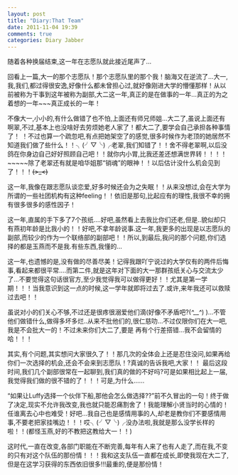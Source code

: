 ```yaml
---
layout: post
title: "Diary:That Team"
date: 2011-11-04 19:39
comments: true
categories: Diary Jabber
---
```


随着各种换届结束,这一年在志愿队就此接近尾声了...

回看上一篇,大一的那个志愿队！那个志愿队里的那个我！脑海又在逆流了…大一,我,我们,都过得很安逸,好像什么都未曾担心过,就好像刚进大学的懵懂那样！从以前被称为干事到这年被称为副部,大二这一年,真正的是在做事的一年…真正的为之着想的一年~~~真正成长的一年！

不像大一,小小的,有什么做错了也不怕,上面还有师兄师姐…大二了,虽说上面还有啊翠,不过,基本上也没啥好去劳烦她老人家了！都大二了,要学会自己承担各种事情了！ ！不过也算一个疏忽吧,有点把她架空了的感觉,很多时候作为老顶的她居然不知道我们做了些什么！！╮(╯▽╰)╭老翠,我们知错了！！舍不得老翠啊,以后没鸽在你身边自己好好照顾自己吧！！就你内小胃,比我还差还想满世界转！！！！~~~~~除了老翠还有就是咱华姐那“销魂”的眼神！！以后估计没什么机会见到了！！！~~~~(>_<)~~~~ 

这一年,我像在跟志愿队谈恋爱,好多时候还会为之失眠！！从来没想过,会在大学为所谓的一些社团机构有这种feeling！！依旧是那句,比起应有的理性,我很不幸的拥有很多很多的感性因子！

这一年,直属的手下多了7个孩纸….好吧,虽然看上去我比你们还老,但是..貌似却只有燕初年龄是比我小的！！好吧,不拿年龄说事.这一年,我更多的出现是以志愿队的副部,而较少的作为一个联络部的副部吧！！所以,到最后,我问的那个问题,你们选择的都是玉燕而不是我.有些东西,我懂的…

这一年,也遗憾的是,没有做的尽善尽美！记得我跟吖宁说过的大学仅有的两件后悔事,看起来都很平常….而第二件,就是这年对下面的大一那群孩纸关心与交流太少了…不要觉得这句话很官方,至少我觉得我可以做得更好！！尤其是第一学期！！！当我意识到这一点的时候,这一学年就即将过去了.或许,来年我还可以救赎过去吧！！

虽说对小的们关心不够,不过还是很疼很溺爱他们滴(好像不矛盾吧?(*^__^*) )…不管他们做错什么,做得多坏多烂..从来不批他们的,很仁慈叻…不过仅限你们在大一吧,我是不会批大一的！不过未来你们大二了,要是 再有个行差搭错…我不会留情的哈！！！

其实,有个问题,其实想问大家很久了！！那几次的全体会上还是忍住没问,如果再给你们一次选择的机会,还会不会来到志愿队！?真诚的告诉我吧,大家！！    最后这段时间,我们几个副部很常在一起聊到,我们真的做的不好吗?可是如果相比起上一届,我觉得我们做的很不错的了！！！可是,为什么……

“如果让Luffy选择一个伙伴下船,那他会怎么做选择??”前不久冒出的一句！终于做了决定,现实不允许我改变,我也就只能忍痛割舍了！我能理解小贤当时的心情的！任谁离去心中也难受！好吧…我自己也是感情用事的人,却老是教你们不要感情用事,不要老把家挂嘴边！！！哎╮(╯▽╰)╭没办法啦,我就是那么没学长样的啦！！(都怪玉燕,好的不教把这教给大一！！)

这时代,一直在改变,各部门职能在不断完善,每年有人来了也有人走了,而在我,不变的只有对这个队伍的那份情！！！我和这支队伍一直都在成长,即使我现在大二了,但是在这学习获得的东西依旧很多!!!最重的,便是那份情！